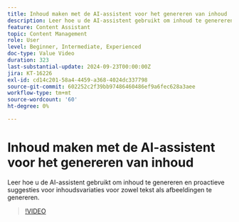 ```yaml
---
title: Inhoud maken met de AI-assistent voor het genereren van inhoud
description: Leer hoe u de AI-assistent gebruikt om inhoud te genereren en proactieve suggesties voor inhoudsvariaties voor zowel tekst als afbeeldingen te genereren.
feature: Content Assistant
topic: Content Management
role: User
level: Beginner, Intermediate, Experienced
doc-type: Value Video
duration: 323
last-substantial-update: 2024-09-23T00:00:00Z
jira: KT-16226
exl-id: cd14c201-58a4-4459-a368-4024dc337798
source-git-commit: 602252c2f39bb97486460486ef9a6fec628a3aee
workflow-type: tm+mt
source-wordcount: '60'
ht-degree: 0%

---
```


# Inhoud maken met de AI-assistent voor het genereren van inhoud

Leer hoe u de AI-assistent gebruikt om inhoud te genereren en proactieve suggesties voor inhoudsvariaties voor zowel tekst als afbeeldingen te genereren.

>[!VIDEO](https://video.tv.adobe.com/v/3434635/?learn=on)
